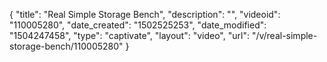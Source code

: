 {
    "title": "Real Simple Storage Bench",
    "description": "",
    "videoid": "110005280",
    "date_created": "1502525253",
    "date_modified": "1504247458",
    "type": "captivate",
    "layout": "video",
    "url": "\/v\/real-simple-storage-bench\/110005280"
}